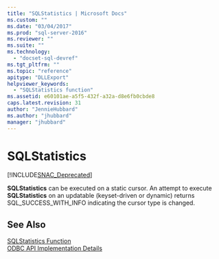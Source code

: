 ```yaml
---
title: "SQLStatistics | Microsoft Docs"
ms.custom: ""
ms.date: "03/04/2017"
ms.prod: "sql-server-2016"
ms.reviewer: ""
ms.suite: ""
ms.technology: 
  - "docset-sql-devref"
ms.tgt_pltfrm: ""
ms.topic: "reference"
apitype: "DLLExport"
helpviewer_keywords: 
  - "SQLStatistics function"
ms.assetid: e60101ae-a5f5-432f-a32a-d8e6fb0cbde8
caps.latest.revision: 31
author: "JennieHubbard"
ms.author: "jhubbard"
manager: "jhubbard"
---
```

# SQLStatistics
[!INCLUDE[SNAC_Deprecated](../../includes/snac-deprecated.md)]

  **SQLStatistics** can be executed on a static cursor. An attempt to execute **SQLStatistics** on an updatable (keyset-driven or dynamic) returns SQL_SUCCESS_WITH_INFO indicating the cursor type is changed.  
  
## See Also  
 [SQLStatistics Function](http://go.microsoft.com/fwlink/?LinkId=59372)   
 [ODBC API Implementation Details](../../relational-databases/extended-stored-procedures-reference/odbc-api-implementation-details.md)  
  
  